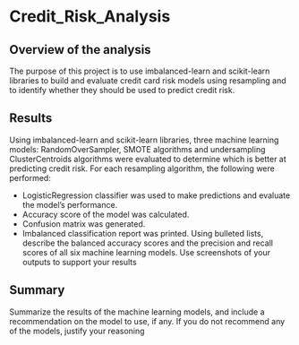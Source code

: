 # Credit_Risk_Analysis
## Overview of the analysis
The purpose of this project is to use imbalanced-learn and scikit-learn libraries to build and evaluate credit card risk models using resampling and to identify whether they should be used to predict credit risk.
## Results
Using imbalanced-learn and scikit-learn libraries, three machine learning models: RandomOverSampler, SMOTE algorithms and undersampling ClusterCentroids algorithms were evaluated to determine which is better at predicting credit risk. For each resampling algorithm, the following were performed:
- LogisticRegression classifier was used to make predictions and evaluate the model’s performance.
- Accuracy score of the model was calculated.
- Confusion matrix was generated.
- Imbalanced classification report was printed.
Using bulleted lists, describe the balanced accuracy scores and the precision and recall scores of all six machine learning models. Use screenshots of your outputs to support your results
## Summary
Summarize the results of the machine learning models, and include a recommendation on the model to use, if any. If you do not recommend any of the models, justify your reasoning
